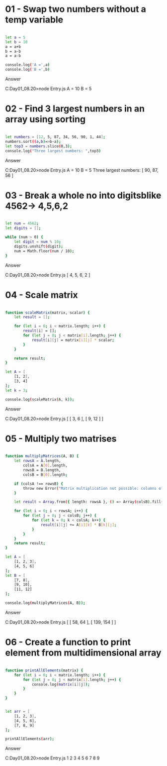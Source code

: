 # 01 - Swap two numbers without a temp variable

```bash

let a = 5
let b = 10
a = a+b
b = a-b
a = a-b

console.log('A =',a)
console.log('B =',b)
```
Answer

C:Day01_08.20>node Entry.js
A = 10
B = 5

# 02 - Find 3 largest numbers in an array using sorting

```bash

let numbers = [12, 5, 87, 34, 56, 90, 1, 44];
numbers.sort((a,b)=>b-a);
let top3 = numbers.slice(0,3);
console.log("Three largest numbers: ",top3)
```
Answer

C:Day01_08.20>node Entry.js
A = 10
B = 5
Three largest numbers:  [ 90, 87, 56 ]

# 03 - Break a whole no into digitsblike 4562-> 4,5,6,2

```bash

let num = 4562;
let digits = [];

while (num > 0) {
    let digit = num % 10;        
    digits.unshift(digit); 
    num = Math.floor(num / 10); 
}
```
Answer

C:Day01_08.20>node Entry.js
[ 4, 5, 6, 2 ]

# 04 - Scale matrix

```bash

function scaleMatrix(matrix, scalar) {
    let result = [];

    for (let i = 0; i < matrix.length; i++) {
        result[i] = [];
        for (let j = 0; j < matrix[i].length; j++) {
            result[i][j] = matrix[i][j] * scalar; 
        }
    }

    return result;
}

let A = [
    [1, 2],
    [3, 4]
];
let k = 3;

console.log(scaleMatrix(A, k));
```
Answer

C:Day01_08.20>node Entry.js
[ [ 3, 6 ], [ 9, 12 ] ]

# 05 - Multiply two matrises

```bash

function multiplyMatrices(A, B) {
    let rowsA = A.length,
        colsA = A[0].length,
        rowsB = B.length,
        colsB = B[0].length;

    if (colsA !== rowsB) {
        throw new Error("Matrix multiplication not possible: columns of A must equal rows of B");
    }

    let result = Array.from({ length: rowsA }, () => Array(colsB).fill(0));

    for (let i = 0; i < rowsA; i++) {
        for (let j = 0; j < colsB; j++) {
            for (let k = 0; k < colsA; k++) {
                result[i][j] += A[i][k] * B[k][j];
            }
        }
    }
    return result;
}

let A = [
    [1, 2, 3],
    [4, 5, 6]
];
let B = [
    [7, 8],
    [9, 10],
    [11, 12]
];

console.log(multiplyMatrices(A, B));
```
Answer

C:Day01_08.20>node Entry.js
[ [ 58, 64 ], [ 139, 154 ] ]

# 06 - Create a function to print element from multidimensional array

```bash

function printAllElements(matrix) {
    for (let i = 0; i < matrix.length; i++) {
        for (let j = 0; j < matrix[i].length; j++) {
            console.log(matrix[i][j]);
        }
    }
}


let arr = [
    [1, 2, 3],
    [4, 5, 6],
    [7, 8, 9]
];

printAllElements(arr);
```
Answer

C:Day01_08.20>node Entry.js
1
2
3
4
5
6
7
8
9
